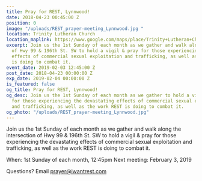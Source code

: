 ```yaml
---
title: Pray for REST, Lynnwood!
date: 2018-04-23 00:45:00 Z
position: 0
image: "/uploads/REST_prayer-meeting_Lynnwood.jpg "
location: Trinity Lutheran Church
location_maplink: https://www.google.com/maps/place/Trinity+Lutheran+Church/@47.8214856,-122.3201787,17z/data=!3m1!4b1!4m5!3m4!1s0x54900531491393a1:0x7386201b23a64eb1!8m2!3d47.821482!4d-122.31799
excerpt: Join us the 1st Sunday of each month as we gather and walk along the intersection
  of Hwy 99 & 196th St. SW to hold a vigil & pray for those experiencing the devastating
  effects of commercial sexual exploitation and trafficking, as well as the work REST
  is doing to combat it.
event_date: 2019-02-03 12:45:00 Z
post_date: 2018-04-23 00:00:00 Z
exp_date: 2019-02-04 00:00:00 Z
is_featured: false
og_title: Pray for REST, Lynnwood!
og_desc: Join us the 1st Sunday of each month as we gather to hold a vigil & pray
  for those experiencing the devastating effects of commercial sexual exploitation
  and trafficking, as well as the work REST is doing to combat it.
og_photo: "/uploads/REST_prayer-meeting_Lynnwood.jpg"
---
```


Join us the 1st Sunday of each month as we gather and walk along the intersection of Hwy 99 & 196th St. SW to hold a vigil & pray for those experiencing the devastating effects of commercial sexual exploitation and trafficking, as well as the work REST is doing to combat it.

When: 1st Sunday of each month, 12:45pm
Next meeting: February 3, 2019

Questions? Email [prayer@iwantrest.com](mailto:prayer@iwantrest.com)